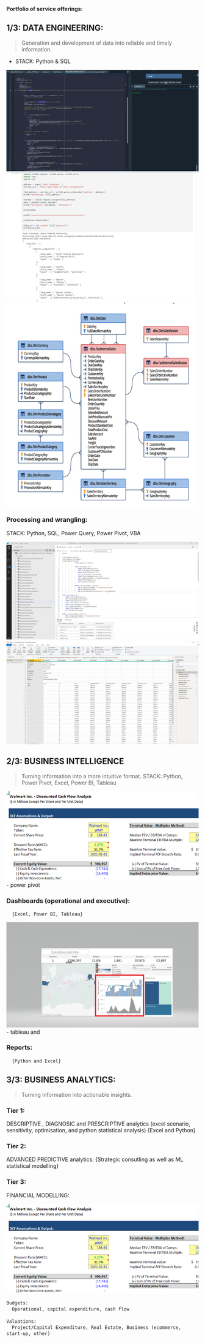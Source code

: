 
**Portfolio of service offerings:**

## 1/3: DATA ENGINEERING:
> Generation and development of data into reliable and timely information.
- STACK: Python & SQL

![](/images/Spyder.png)
![](/images/Python_i.PNG) 
![](/images/ERD_i.PNG)
    
### Processing and wrangling:
STACK: Python, SQL, Power Query, Power Pivot, VBA
    
![](/images/SQL_i.PNG)
![](/images/PowerQuery_i.PNG) 
        
## 2/3: BUSINESS INTELLIGENCE
> Turning information into a more intuitive format.
STACK: Python, Power Pivot, Excel, Power BI, Tableau

![](/images/Capture.PNG) - power pivot 

### Dashboards (operational and executive):
      {Excel, Power BI, Tableau}
      
![](/images/screenshot.png) - tableau and 
  
### Reports:
      {Python and Excel}
      
## 3/3:  BUSINESS ANALYTICS: 
> Turning information into actionable insights.

### Tier 1:
  DESCRIPTIVE , DIAGNOSIC and PRESCRIPTIVE analytics (excel scenario, sensitivity, optimisation, and python statistical analysis)
   {Excel and Python}
### Tier 2:
  ADVANCED PREDICTIVE analytics: 
    {Strategic consutling as well as ML statistical modelling} 
### Tier 3: 
   FINANCIAL MODELLING:  
  
  ![](/images/Capture.PNG)
  
    Budgets:  
      Operational, capital expenditure, cash flow 
    
    Valuations: 
      Project/Capital Expenditure, Real Estate, Business (ecommerce, start-up, other) 
      

